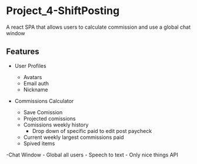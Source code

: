 # Project_4-ShiftPosting
A react SPA that allows users to calculate commission and use a global chat window


## Features 
 - User Profiles 
    - Avatars
    - Email auth
    - Nickname

 - Commissions Calculator
    - Save Comission
    - Projected comissions
    - Comissions weekly history
        - Drop down of specific paid to edit post paycheck
    - Current weekly largest commissions paid
    - Spived items
    

-Chat Window
    - Global all users 
    - Speech to text 
    - Only nice things API
